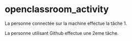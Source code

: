 # openclassroom_activity

La personne connectée sur la machine effectue la tâche 1.

La personne utilisant Github effectue une 2eme tâche.
